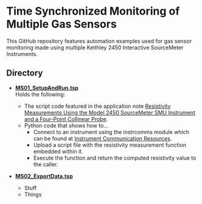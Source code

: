 
# Time Synchronized Monitoring of Multiple Gas Sensors

This GitHub repository features automation examples used for gas sensor monitoring made using multiple Keithley 2450 Interactive SourceMeter Instruments.

## Directory

[comment]: **[Title](./directory)**  

* **[MS01_SetupAndRun.tsp](./MS01_SetupAndRun.tsp)**  
Holds the following: <br>
  * The script code featured in the application note [Resistivity Measurements Using the Model 2450 SourceMeter SMU Instrument and a Four-Point Collinear Probe](https://www.tek.com/en/documents/application-note/resistivity-measurements-using-model-2450-sourcemeter-smu-instrument-and-f).
  * Python code that shows how to...
    * Connect to an instrument using the instrcomms module which can be found at [Instrument Communication Resources](../General/Instrument_Communication_Resouces).
    * Upload a script file with the resistivity measurement function embedded within it.
    * Execute the function and return the computed resistivity value to the caller. 
	
* **[MS02_ExportData.tsp](./MS02_ExportData.tsp)** 
  * Stuff
  * Things

 
